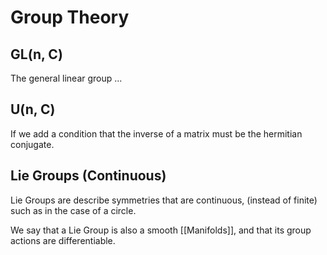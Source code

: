 
# Group Theory
## GL(n, C)
The general linear group ...

## U(n, C)
If we add a condition that the inverse of a matrix must be the hermitian conjugate.

## Lie Groups (Continuous)

Lie Groups are describe symmetries that are continuous, (instead of finite) such as in the case of a circle.

We say that a Lie Group is also a smooth [[Manifolds]], and that its group actions are differentiable.